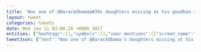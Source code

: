 ```yaml
---
title: 'Was one of @BarackObama&#39s daughters missing at his goodbye speech?'
layout: tweet
categories: tweets
date: Wed Jan 11 03:00:28 +0000 2017
entities: {"hashtags":[],"symbols":[],"user_mentions":[{"screen_name":"BarackObama","name":"Barack Obama","id":813286,"id_str":"813286","indices":[11,23]}],"urls":[]}
tweetJson: {"text":"Was one of @BarackObama's daughters missing at his goodbye speech?"}
---
```

